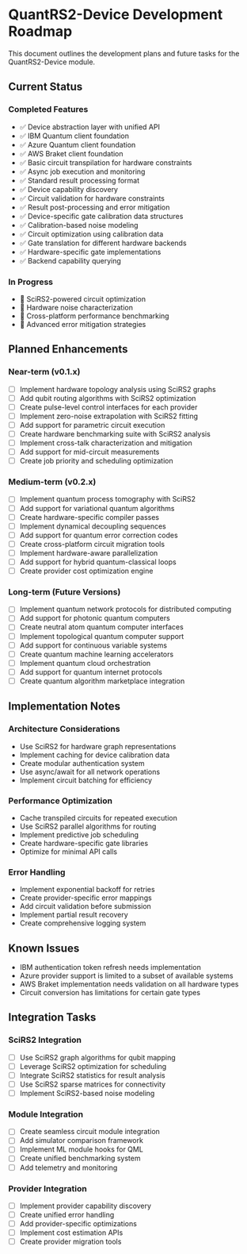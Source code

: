 # QuantRS2-Device Development Roadmap

This document outlines the development plans and future tasks for the QuantRS2-Device module.

## Current Status

### Completed Features

- ✅ Device abstraction layer with unified API
- ✅ IBM Quantum client foundation
- ✅ Azure Quantum client foundation
- ✅ AWS Braket client foundation
- ✅ Basic circuit transpilation for hardware constraints
- ✅ Async job execution and monitoring
- ✅ Standard result processing format
- ✅ Device capability discovery
- ✅ Circuit validation for hardware constraints
- ✅ Result post-processing and error mitigation
- ✅ Device-specific gate calibration data structures
- ✅ Calibration-based noise modeling
- ✅ Circuit optimization using calibration data
- ✅ Gate translation for different hardware backends
- ✅ Hardware-specific gate implementations
- ✅ Backend capability querying

### In Progress

- 🔄 SciRS2-powered circuit optimization
- 🔄 Hardware noise characterization
- 🔄 Cross-platform performance benchmarking
- 🔄 Advanced error mitigation strategies

## Planned Enhancements

### Near-term (v0.1.x)

- [ ] Implement hardware topology analysis using SciRS2 graphs
- [ ] Add qubit routing algorithms with SciRS2 optimization
- [ ] Create pulse-level control interfaces for each provider
- [ ] Implement zero-noise extrapolation with SciRS2 fitting
- [ ] Add support for parametric circuit execution
- [ ] Create hardware benchmarking suite with SciRS2 analysis
- [ ] Implement cross-talk characterization and mitigation
- [ ] Add support for mid-circuit measurements
- [ ] Create job priority and scheduling optimization

### Medium-term (v0.2.x)

- [ ] Implement quantum process tomography with SciRS2
- [ ] Add support for variational quantum algorithms
- [ ] Create hardware-specific compiler passes
- [ ] Implement dynamical decoupling sequences
- [ ] Add support for quantum error correction codes
- [ ] Create cross-platform circuit migration tools
- [ ] Implement hardware-aware parallelization
- [ ] Add support for hybrid quantum-classical loops
- [ ] Create provider cost optimization engine

### Long-term (Future Versions)

- [ ] Implement quantum network protocols for distributed computing
- [ ] Add support for photonic quantum computers
- [ ] Create neutral atom quantum computer interfaces
- [ ] Implement topological quantum computer support
- [ ] Add support for continuous variable systems
- [ ] Create quantum machine learning accelerators
- [ ] Implement quantum cloud orchestration
- [ ] Add support for quantum internet protocols
- [ ] Create quantum algorithm marketplace integration

## Implementation Notes

### Architecture Considerations
- Use SciRS2 for hardware graph representations
- Implement caching for device calibration data
- Create modular authentication system
- Use async/await for all network operations
- Implement circuit batching for efficiency

### Performance Optimization
- Cache transpiled circuits for repeated execution
- Use SciRS2 parallel algorithms for routing
- Implement predictive job scheduling
- Create hardware-specific gate libraries
- Optimize for minimal API calls

### Error Handling
- Implement exponential backoff for retries
- Create provider-specific error mappings
- Add circuit validation before submission
- Implement partial result recovery
- Create comprehensive logging system

## Known Issues

- IBM authentication token refresh needs implementation
- Azure provider support is limited to a subset of available systems
- AWS Braket implementation needs validation on all hardware types
- Circuit conversion has limitations for certain gate types

## Integration Tasks

### SciRS2 Integration
- [ ] Use SciRS2 graph algorithms for qubit mapping
- [ ] Leverage SciRS2 optimization for scheduling
- [ ] Integrate SciRS2 statistics for result analysis
- [ ] Use SciRS2 sparse matrices for connectivity
- [ ] Implement SciRS2-based noise modeling

### Module Integration
- [ ] Create seamless circuit module integration
- [ ] Add simulator comparison framework
- [ ] Implement ML module hooks for QML
- [ ] Create unified benchmarking system
- [ ] Add telemetry and monitoring

### Provider Integration
- [ ] Implement provider capability discovery
- [ ] Create unified error handling
- [ ] Add provider-specific optimizations
- [ ] Implement cost estimation APIs
- [ ] Create provider migration tools
